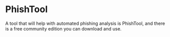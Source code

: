 # PhishTool

A tool that will help with automated phishing analysis is PhishTool, and there is a free community edition you can 
download and use. 


